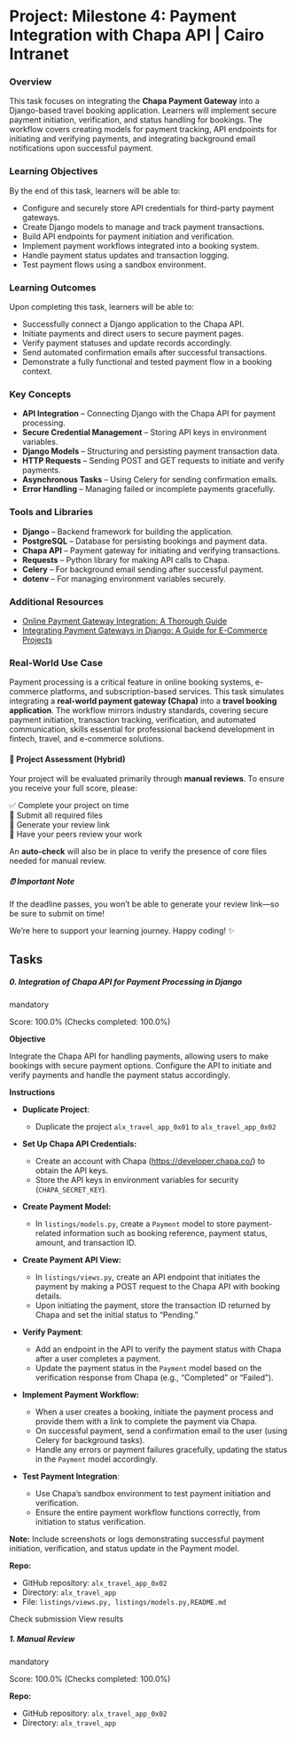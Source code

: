 # Project: Milestone 4: Payment Integration with Chapa API | Cairo Intranet

### **Overview**

This task focuses on integrating the **Chapa Payment Gateway** into a Django-based travel booking application. Learners will implement secure payment initiation, verification, and status handling for bookings. The workflow covers creating models for payment tracking, API endpoints for initiating and verifying payments, and integrating background email notifications upon successful payment.

### **Learning Objectives**

By the end of this task, learners will be able to:

-   Configure and securely store API credentials for third-party payment gateways.
-   Create Django models to manage and track payment transactions.
-   Build API endpoints for payment initiation and verification.
-   Implement payment workflows integrated into a booking system.
-   Handle payment status updates and transaction logging.
-   Test payment flows using a sandbox environment.

### **Learning Outcomes**

Upon completing this task, learners will be able to:

-   Successfully connect a Django application to the Chapa API.
-   Initiate payments and direct users to secure payment pages.
-   Verify payment statuses and update records accordingly.
-   Send automated confirmation emails after successful transactions.
-   Demonstrate a fully functional and tested payment flow in a booking context.

### **Key Concepts**

-   **API Integration** – Connecting Django with the Chapa API for payment processing.
-   **Secure Credential Management** – Storing API keys in environment variables.
-   **Django Models** – Structuring and persisting payment transaction data.
-   **HTTP Requests** – Sending POST and GET requests to initiate and verify payments.
-   **Asynchronous Tasks** – Using Celery for sending confirmation emails.
-   **Error Handling** – Managing failed or incomplete payments gracefully.

### **Tools and Libraries**

-   **Django** – Backend framework for building the application.
-   **PostgreSQL** – Database for persisting bookings and payment data.
-   **Chapa API** – Payment gateway for initiating and verifying transactions.
-   **Requests** – Python library for making API calls to Chapa.
-   **Celery** – For background email sending after successful payment.
-   **dotenv** – For managing environment variables securely.

### **Additional Resources**

-   [Online Payment Gateway Integration: A Thorough Guide](/rltoken/k1vt9qrsc_CPqin05pQDrA "Online Payment Gateway Integration: A Thorough Guide")
-   [Integrating Payment Gateways in Django: A Guide for E-Commerce Projects](/rltoken/GH0czZ2k6ZSUErfT2N__8g "Integrating Payment Gateways in Django: A Guide for E-Commerce Projects")

### **Real-World Use Case**

Payment processing is a critical feature in online booking systems, e-commerce platforms, and subscription-based services. This task simulates integrating a **real-world payment gateway (Chapa)** into a **travel booking application**. The workflow mirrors industry standards, covering secure payment initiation, transaction tracking, verification, and automated communication, skills essential for professional backend development in fintech, travel, and e-commerce solutions.

#### 📝 Project Assessment (Hybrid)

Your project will be evaluated primarily through **manual reviews**. To ensure you receive your full score, please:

✅ Complete your project on time  
📄 Submit all required files  
🔗 Generate your review link  
👥 Have your peers review your work

An **auto-check** will also be in place to verify the presence of core files needed for manual review.

##### ⏰ Important Note

If the deadline passes, you won’t be able to generate your review link—so be sure to submit on time!

We’re here to support your learning journey. Happy coding! ✨

## Tasks

##### 0\. Integration of Chapa API for Payment Processing in Django

mandatory

Score: 100.0% (Checks completed: 100.0%)

**Objective**

Integrate the Chapa API for handling payments, allowing users to make bookings with secure payment options. Configure the API to initiate and verify payments and handle the payment status accordingly.

**Instructions**

-   **Duplicate Project**:
    
    -   Duplicate the project `alx_travel_app_0x01` to `alx_travel_app_0x02`
-   **Set Up Chapa API Credentials:**
    
    -   Create an account with Chapa (https://developer.chapa.co/) to obtain the API keys.
    -   Store the API keys in environment variables for security (`CHAPA_SECRET_KEY`).
-   **Create Payment Model:**
    
    -   In `listings/models.py`, create a `Payment` model to store payment-related information such as booking reference, payment status, amount, and transaction ID.
-   **Create Payment API View:**
    
    -   In `listings/views.py`, create an API endpoint that initiates the payment by making a POST request to the Chapa API with booking details.
    -   Upon initiating the payment, store the transaction ID returned by Chapa and set the initial status to “Pending.”
-   **Verify Payment**:
    
    -   Add an endpoint in the API to verify the payment status with Chapa after a user completes a payment.
    -   Update the payment status in the `Payment` model based on the verification response from Chapa (e.g., “Completed” or “Failed”).
-   **Implement Payment Workflow:**
    
    -   When a user creates a booking, initiate the payment process and provide them with a link to complete the payment via Chapa.
    -   On successful payment, send a confirmation email to the user (using Celery for background tasks).
    -   Handle any errors or payment failures gracefully, updating the status in the `Payment` model accordingly.
-   **Test Payment Integration**:
    
    -   Use Chapa’s sandbox environment to test payment initiation and verification.
    -   Ensure the entire payment workflow functions correctly, from initiation to status verification.

**Note:** Include screenshots or logs demonstrating successful payment initiation, verification, and status update in the Payment model.

**Repo:**

-   GitHub repository: `alx_travel_app_0x02`
-   Directory: `alx_travel_app`
-   File: `listings/views.py, listings/models.py,README.md`

Check submission View results

##### 1\. Manual Review

mandatory

Score: 100.0% (Checks completed: 100.0%)

**Repo:**

-   GitHub repository: `alx_travel_app_0x02`
-   Directory: `alx_travel_app`
